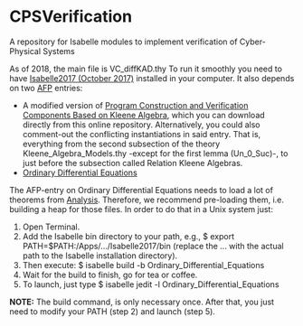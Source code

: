 # CPSVerification
A repository for Isabelle modules to implement verification of Cyber-Physical Systems

As of 2018, the main file is VC_diffKAD.thy
To run it smoothly you need to have [Isabelle2017 (October 2017)](https://isabelle.in.tum.de/) installed in your computer.
It also depends on two [AFP](https://www.isa-afp.org/) entries:
* A modified version of [Program Construction and Verification Components Based on Kleene Algebra](https://www.isa-afp.org/entries/Algebraic_VCs.html), which you can download directly from this online repository. Alternatively, you could also comment-out the conflicting instantiations in said entry. That is, everything from the second subsection of the theory Kleene_Algebra_Models.thy -except for the first lemma (Un_0_Suc)-, to just before the subsection called Relation Kleene Algebras.
* [Ordinary Differential Equations](https://www.isa-afp.org/entries/Ordinary_Differential_Equations.html)

The AFP-entry on Ordinary Differential Equations needs to load a lot of theorems from [Analysis](http://isabelle.in.tum.de/dist/library/HOL/HOL-Analysis/index.html). Therefore, we recommend pre-loading them, i.e. building a heap for those files. In order to do that in a Unix system just:
1. Open Terminal.
2. Add the Isabelle bin directory to your path, e.g., $ export PATH=$PATH:/Apps/.../Isabelle2017/bin (replace the ... with the actual path to the Isabelle installation directory).
3. Then execute: $ isabelle build -b Ordinary_Differential_Equations
4. Wait for the build to finish, go for tea or coffee. 
5. To launch, just type $ isabelle jedit -l Ordinary_Differential_Equations

**NOTE:** The build command, is only necessary once. After that, you just need to modify your PATH (step 2) and launch (step 5).
